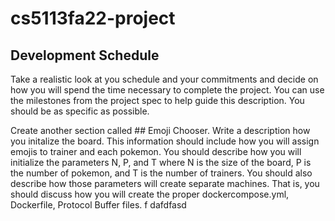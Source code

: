 # cs5113fa22-project

## Development Schedule



Take a realistic look at you schedule and your commitments and decide on how you will spend the time necessary to complete the project. You can use the milestones from the project spec to help guide this description. You should be as specific as possible.

Create another section called ## Emoji Chooser. Write a description how you initalize the board. This information should include how you will assign emojis to trainer and each pokemon. You should describe how you will initialize the parameters N, P, and T where N is the size of the board, P is the number of pokemon, and T is the number of trainers. You should also describe how those parameters will create separate machines. That is, you should discuss how you will create the proper dockercompose.yml, Dockerfile, Protocol Buffer files.
f
dafdfasd
